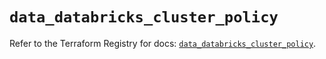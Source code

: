 # `data_databricks_cluster_policy`

Refer to the Terraform Registry for docs: [`data_databricks_cluster_policy`](https://registry.terraform.io/providers/databricks/databricks/1.49.1/docs/data-sources/cluster_policy).
